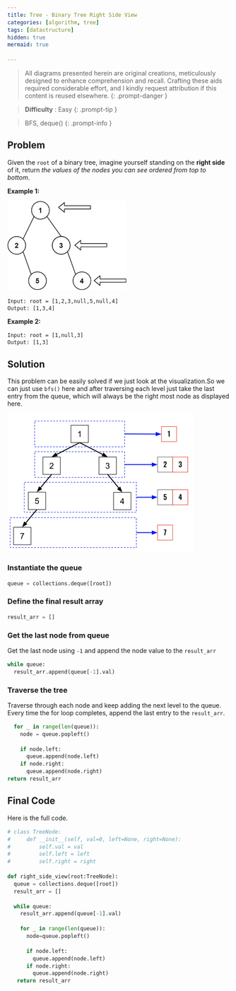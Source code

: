 ```yaml
---
title: Tree - Binary Tree Right Side View
categories: [algorithm, tree]
tags: [datastructure]
hidden: true
mermaid: true

---
```


> All diagrams presented herein are original creations, meticulously designed to enhance comprehension and recall. Crafting these aids required considerable effort, and I kindly request attribution if this content is reused elsewhere.
{: .prompt-danger }

> **Difficulty** :  Easy
{: .prompt-tip }

> BFS, deque()
{: .prompt-info }

## Problem

Given the `root` of a binary tree, imagine yourself standing on the **right side** of it, return *the values of the nodes you can see ordered from top to bottom*.

**Example 1:**

<img src="../assets/img/tree.jpeg" alt="addtwonumber1" style="zoom:67%;" />

```
Input: root = [1,2,3,null,5,null,4]
Output: [1,3,4]
```

**Example 2:**

```
Input: root = [1,null,3]
Output: [1,3]
```

## Solution

This problem can be easily solved if we just look at the visualization.So we can just use `bfs()` here and after traversing each level just take the last entry from the queue, which will always be the right most node as displayed here.

<img src="../assets/img/image-20240412010840047.png" alt="image-20240412010840047" style="zoom:50%;" />



### Instantiate the queue

```python
queue = collections.deque([root])
```

### Define the final result array

```python
result_arr = []
```

### Get the last node from queue

Get the last node using `-1` and append the node value to the `result_arr`

```python
while queue:
  result_arr.append(queue[-1].val)
```

### Traverse the tree

Traverse through each node and keep adding the next level to the queue. Every time the for loop completes, append the last entry to the `result_arr`.

```python
  for _ in range(len(queue)):
    node = queue.popleft()
    
    if node.left:
      queue.append(node.left)
    if node.right:
      queue.append(node.right)
return result_arr
```

## Final Code

Here is the full code.

```python
# class TreeNode:
#     def __init__(self, val=0, left=None, right=None):
#         self.val = val
#         self.left = left
#         self.right = right

def right_side_view(root:TreeNode):
  queue = collections.deque([root])
  result_arr = []
  
  while queue:
    result_arr.append(queue[-1].val)
    
    for _ in range(len(queue)):
      node=queue.popleft()
      
      if node.left:
        queue.append(node.left)
      if node.right:
        queue.append(node.right)
   return result_arr     
  

```

